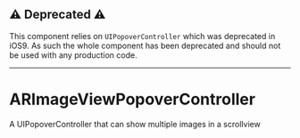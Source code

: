 ## :warning: Deprecated :warning:

This component relies on `UIPopoverController` which was deprecated in iOS9. As such the whole component has been deprecated and should not be used with any production code.

------------------------

# ARImageViewPopoverController

A UIPopoverController that can show multiple images in a scrollview
